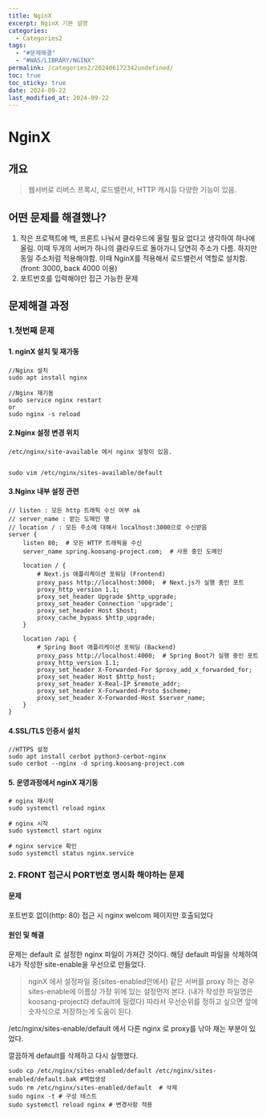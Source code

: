 ```yaml
---
title: NginX
excerpt: NginX 기본 설명
categories:
  - Categories2
tags:
  - "#문제해결"
  - "#WAS/LIBRARY/NGINX"
permalink: /categories2/202406172342undefined/
toc: true
toc_sticky: true
date: 2024-09-22
last_modified_at: 2024-09-22
---
```

# NginX
## 개요
> 웹서버로 리버스 프록시, 로드밸런서, HTTP 캐시등 다양한 기능이 있음.

## 어떤 문제를 해결했나?
1. 작은 프로젝트에 백, 프론트 나눠서 클라우드에 올릴 필요 없다고 생각하여 하나에 올림. 이때 두개의 서버가 하나의 클라우드로 돌아가니 당연히 주소가 다름. 하지만 동일 주소처럼 적용해야함. 이때 NginX를 적용해서 로드밸런서 역할로 설치함. (front: 3000, back 4000 이용)
2. 포트번호를 입력해야만 접근 가능한 문제


## 문제해결 과정
### 1.첫번째 문제
#### 1. nginX 설치 및 재가동
```
//Nginx 설치
sudo apt install nginx

//Nginx 재기동
sudo service nginx restart
or
sudo nginx -s reload
```


#### 2.Nginx 설정 변경 위치
```
/etc/nginx/site-available 에서 nginx 설정이 있음.


sudo vim /etc/nginx/sites-available/default
```


#### 3.Nginx 내부 설정 관련
```
// listen : 모든 http 트래픽 수신 여부 ok
// server_name : 받는 도메인 명
// location / : 모든 주소에 대해서 localhost:3000으로 수신받음
server {
    listen 80;  # 모든 HTTP 트래픽을 수신
    server_name spring.koosang-project.com;  # 사용 중인 도메인

    location / {
        # Next.js 애플리케이션 포워딩 (Frontend)
        proxy_pass http://localhost:3000;  # Next.js가 실행 중인 포트
        proxy_http_version 1.1;
        proxy_set_header Upgrade $http_upgrade;
        proxy_set_header Connection 'upgrade';
        proxy_set_header Host $host;
        proxy_cache_bypass $http_upgrade;
    }

    location /api {
        # Spring Boot 애플리케이션 포워딩 (Backend)
        proxy_pass http://localhost:4000;  # Spring Boot가 실행 중인 포트
        proxy_http_version 1.1;
        proxy_set_header X-Forwarded-For $proxy_add_x_forwarded_for;
        proxy_set_header Host $http_host;
        proxy_set_header X-Real-IP $remote_addr;
        proxy_set_header X-Forwarded-Proto $scheme;
        proxy_set_header X-Forwarded-Host $server_name;
    }
}

```


#### 4.SSL/TLS 인증서 설치
```
//HTTPS 설정
sudo apt install cerbot python3-cerbot-nginx
sudo cerbot --nginx -d spring.koosang-project.com
```



#### 5. 운영과정에서 nginX 재기동
```shell
# nginx 재시작
sudo systemctl reload nginx

# nginx 시작
sudo systemctl start nginx

# nginx service 확인
sudo systemctl status nginx.service
```


### 2. FRONT 접근시 PORT번호 명시화 해야하는 문제
#### 문제
포트번호 없이(http: 80) 접근 시 nginx welcom 페이지만 호출되었다

#### 원인 및 해결
문제는 default 로 설정한 nginx 파일이 가져간 것이다. 해당 default 파일을 삭제하여 내가 작성한 site-enable을 우선으로 만들었다.
>nginX 에서 설정파일 중(sites-enabled안에서) 같은 서버를 proxy 하는 경우 sites-enable에 이름상 가장 위에 있는 설정먼저 본다.
>(내가 작성한 파일명은 koosang-project라 default에 밀렸다)
>따라서 우선순위를 정하고 싶으면 앞에 숫자식으로 저장하는게 도움이 된다.


/etc/nginx/sites-enable/default 에서 다른 nginx 로 proxy를 낚아 채는 부분이 있었다.

깔끔하게 default를 삭제하고 다시 실행했다.
```shell
sudo cp /etc/nginx/sites-enabled/default /etc/nginx/sites-enabled/default.bak #백업생성
sudo rm /etc/nginx/sites-enabled/default  # 삭제
sudo nginx -t # 구성 테스트 
sudo systemctl reload nginx # 변경사항 적용
```

